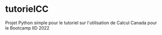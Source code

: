 # tutorielCC
Projet Python simple pour le tutoriel sur l'utilisation de Calcul Canada pour le Bootcamp IID 2022
